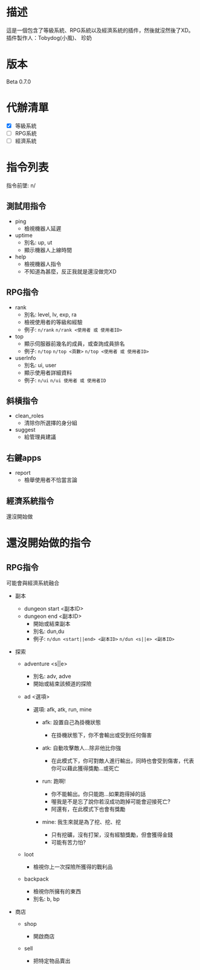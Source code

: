 # 描述
這是一個包含了等級系統、RPG系統以及經濟系統的插件，然後就沒然後了XD。
插件製作人：Tobydog(小風)、 珍奶
# 版本
Beta 0.7.0

# 代辦清單
- [x] 等級系統
- [ ] RPG系統
- [ ] 經濟系統

# 指令列表
指令前墜: n/

## 測試用指令
* ping
    * 檢視機器人延遲
* uptime
    * 別名: up, ut
    * 顯示機器人上線時間
* help
    * 檢視機器人指令
    * 不知道為甚麼，反正我就是還沒做完XD

## RPG指令
* rank
    * 別名: level, lv, exp, ra
    * 檢視使用者的等級和經驗
    * 例子: `n/rank` `n/rank <使用者 或 使用者ID>` 
* top
    * 顯示伺服器前幾名的成員，或查詢成員排名
    * 例子: `n/top` `n/top <頁數>` `n/top <使用者 或 使用者ID>`
* userInfo
    * 別名: ui, user
    * 顯示使用者詳細資料
    * 例子: `n/ui` `n/ui 使用者 或 使用者ID`

## 斜槓指令
* clean_roles
    * 清除你所選擇的身分組
* suggest
    * 給管理員建議

## 右鍵apps
* report
    * 檢舉使用者不恰當言論

## 經濟系統指令
還沒開始做

# 還沒開始做的指令
## RPG指令
可能會與經濟系統融合
* 副本
	* dungeon start <副本ID>
	* dungeon end <副本ID>
		* 開始或結束副本
		* 別名: dun,du
		* 例子: `n/dun <start||end> <副本ID>` `n/dun <s||e> <副本ID>`
* 探索
	* adventure <s||e>
		* 別名: adv, adve
		* 開始或結束該頻道的探險
	* ad <選項>
		* 選項: afk, atk, run, mine
			* afk: 設置自己為掛機狀態
				* 在掛機狀態下，你不會輸出或受到任何傷害
				
			* atk: 自動攻擊敵人...除非他比你強
				* 在此模式下，你可對敵人進行輸出，同時也會受到傷害，代表你可以藉此獲得獎勵...或死亡
			
			* run: 跑啊!
				* 你不能輸出。你只能跑...如果跑得掉的話
				* 喔我是不是忘了說你若沒成功跑掉可能會迎接死亡?
				* 阿還有，在此模式下也會有獎勵
				
			* mine: 我生來就是為了挖、挖、挖
				* 只有挖礦，沒有打架，沒有經驗獎勵，但會獲得金錢
				* 可能有苦力怕?
				
	* loot
		* 檢視你上一次探險所獲得的戰利品
	* backpack
		* 檢視你所擁有的東西
		* 別名: b, bp
				
* 商店
	* shop
		* 開啟商店
		
	* sell
		* 把特定物品賣出
			
				
				